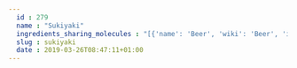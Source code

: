 ```yaml
---
  id : 279
  name : "Sukiyaki"
  ingredients_sharing_molecules : "[{'name': 'Beer', 'wiki': 'Beer', 'id': 9, 'category': 'Beverage Alcoholic', 'common_molecules': [6560, 12097, 6561, 12232, 10430, 6054, 7976, 14296, 61209]}, {'name': 'Coffee', 'wiki': 'Coffee', 'id': 46, 'category': 'Beverage Caffeinated', 'common_molecules': [6560, 12097, 6561, 12232, 10430, 6054, 7976, 14296, 61209]}, {'name': 'Cocoa', 'wiki': 'Theobroma_cacao', 'id': 283, 'category': 'Seed', 'common_molecules': [6560, 6561, 31260, 12232, 10430, 6054, 7976, 14296, 61209]}, {'name': 'Soybean', 'wiki': 'Soybean', 'id': 289, 'category': 'Legume', 'common_molecules': [6560, 12097, 6561, 31260, 12232, 10430, 6054, 7976, 14296]}, {'name': 'Scotch Whisky', 'wiki': 'Scotch_whisky', 'id': 31, 'category': 'Beverage Alcoholic', 'common_molecules': [6560, 6561, 31260, 12232, 10430, 6054, 7976, 14296]}]"
  slug : sukiyaki
  date : 2019-03-26T08:47:11+01:00
---
```



